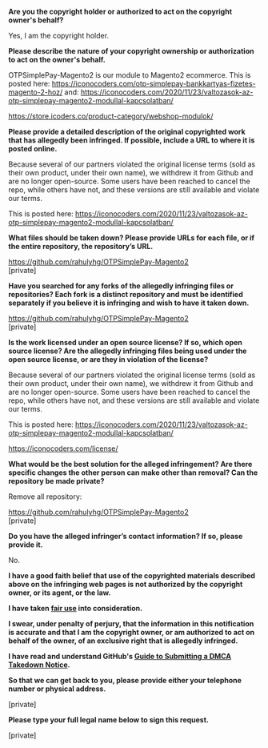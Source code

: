 **Are you the copyright holder or authorized to act on the copyright owner's behalf?**

Yes, I am the copyright holder.

**Please describe the nature of your copyright ownership or authorization to act on the owner's behalf.**

OTPSimplePay-Magento2 is our module to Magento2 ecommerce. This is posted here: https://iconocoders.com/otp-simplepay-bankkartyas-fizetes-magento-2-hoz/ and: https://iconocoders.com/2020/11/23/valtozasok-az-otp-simplepay-magento2-modullal-kapcsolatban/

https://store.icoders.co/product-category/webshop-modulok/

**Please provide a detailed description of the original copyrighted work that has allegedly been infringed. If possible, include a URL to where it is posted online.**

Because several of our partners violated the original license terms (sold as their own product, under their own name), we withdrew it from Github and are no longer open-source. Some users have been reached to cancel the repo, while others have not, and these versions are still available and violate our terms.

This is posted here: https://iconocoders.com/2020/11/23/valtozasok-az-otp-simplepay-magento2-modullal-kapcsolatban/

**What files should be taken down? Please provide URLs for each file, or if the entire repository, the repository’s URL.**

https://github.com/rahulyhg/OTPSimplePay-Magento2  
[private]

**Have you searched for any forks of the allegedly infringing files or repositories? Each fork is a distinct repository and must be identified separately if you believe it is infringing and wish to have it taken down.**

https://github.com/rahulyhg/OTPSimplePay-Magento2  
[private]

**Is the work licensed under an open source license? If so, which open source license? Are the allegedly infringing files being used under the open source license, or are they in violation of the license?**

Because several of our partners violated the original license terms (sold as their own product, under their own name), we withdrew it from Github and are no longer open-source. Some users have been reached to cancel the repo, while others have not, and these versions are still available and violate our terms.

This is posted here: https://iconocoders.com/2020/11/23/valtozasok-az-otp-simplepay-magento2-modullal-kapcsolatban/

https://iconocoders.com/license/

**What would be the best solution for the alleged infringement? Are there specific changes the other person can make other than removal? Can the repository be made private?**

Remove all repository:

https://github.com/rahulyhg/OTPSimplePay-Magento2  
[private]

**Do you have the alleged infringer’s contact information? If so, please provide it.**

No.

**I have a good faith belief that use of the copyrighted materials described above on the infringing web pages is not authorized by the copyright owner, or its agent, or the law.**

**I have taken <a href="https://www.lumendatabase.org/topics/22">fair use</a> into consideration.**

**I swear, under penalty of perjury, that the information in this notification is accurate and that I am the copyright owner, or am authorized to act on behalf of the owner, of an exclusive right that is allegedly infringed.**

**I have read and understand GitHub's <a href="https://docs.github.com/articles/guide-to-submitting-a-dmca-takedown-notice/">Guide to Submitting a DMCA Takedown Notice</a>.**

**So that we can get back to you, please provide either your telephone number or physical address.**

[private]

**Please type your full legal name below to sign this request.**

[private]
